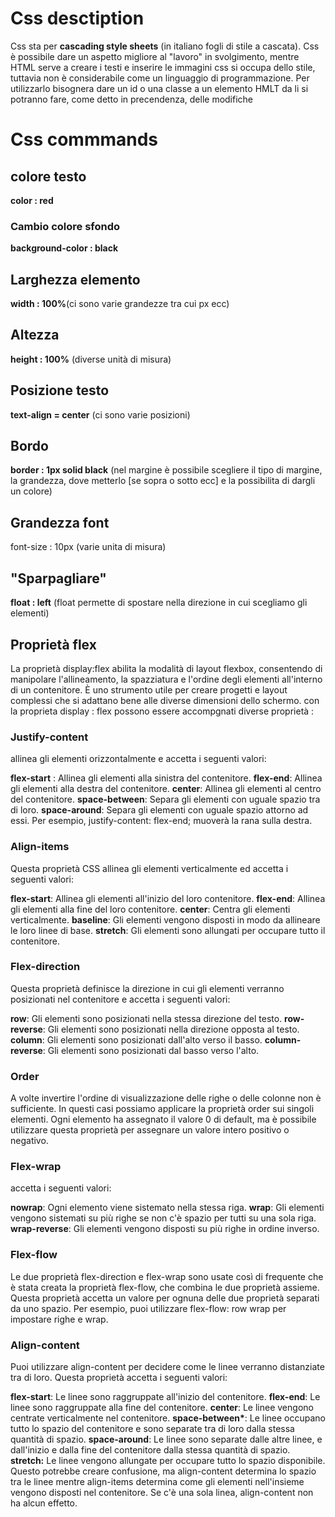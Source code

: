 # Css desctiption

Css sta per **cascading style sheets** (in italiano fogli di stile a cascata).
Css è possibile dare un aspetto migliore al "lavoro" in svolgimento, mentre HTML serve a creare i testi e inserire le immagini css si occupa dello stile, tuttavia non è considerabile come un linguaggio di programmazione. Per utilizzarlo bisognera dare un id o una classe a un elemento HMLT da li si potranno fare, come detto in precendenza, delle modifiche

# Css commmands

## colore testo

**color : red**

### Cambio colore sfondo

**background-color : black**

## Larghezza elemento

**width : 100%**(ci sono varie grandezze tra cui px ecc)

## Altezza

**height : 100%** (diverse unità di misura)

## Posizione testo

**text-align = center** (ci sono varie posizioni)

## Bordo

**border : 1px solid black** (nel margine è possibile scegliere il tipo di margine, la grandezza, dove metterlo [se sopra o sotto ecc] e la possibilita di dargli un colore)

## Grandezza font

font-size : 10px (varie unita di misura)

## "Sparpagliare"

**float : left** (float permette di spostare nella direzione in cui scegliamo gli elementi)

## Proprietà flex

La proprietà display:flex abilita la modalità di layout flexbox,
consentendo di manipolare l'allineamento, la spazziatura e l'ordine
degli elementi all'interno di un contenitore. È uno strumento utile
per creare progetti e layout complessi che si adattano bene alle
diverse dimensioni dello schermo. con la proprieta display : flex
possono essere accompgnati diverse proprietà :

### Justify-content

allinea gli elementi orizzontalmente e accetta i seguenti valori:

**flex-start** : Allinea gli elementi alla sinistra del contenitore.
**flex-end**: Allinea gli elementi alla destra del contenitore.
**center**: Allinea gli elementi al centro del contenitore.
**space-between**: Separa gli elementi con uguale spazio tra di loro.
**space-around**: Separa gli elementi con uguale spazio attorno ad essi.
Per esempio, justify-content: flex-end; muoverà la rana sulla destra.

### Align-items

Questa proprietà CSS allinea gli elementi verticalmente ed accetta i seguenti valori:

**flex-start**: Allinea gli elementi all'inizio del loro contenitore.
**flex-end**: Allinea gli elementi alla fine del loro contenitore.
**center**: Centra gli elementi verticalmente.
**baseline**: Gli elementi vengono disposti in modo da allineare le loro linee di base.
**stretch**: Gli elementi sono allungati per occupare tutto il contenitore.

### Flex-direction

Questa proprietà definisce la direzione in cui gli elementi verranno posizionati nel contenitore e accetta i seguenti valori:

**row**: Gli elementi sono posizionati nella stessa direzione del testo.
**row-reverse**: Gli elementi sono posizionati nella direzione opposta al testo.
**column**: Gli elementi sono posizionati dall'alto verso il basso.
**column-reverse**: Gli elementi sono posizionati dal basso verso l'alto.

### Order

A volte invertire l'ordine di visualizzazione delle righe o delle colonne non è sufficiente.
In questi casi possiamo applicare la proprietà order sui singoli elementi. Ogni elemento ha assegnato il valore 0 di default,
ma è possibile utilizzare questa proprietà per assegnare un valore intero positivo o negativo.

### Flex-wrap

accetta i seguenti valori:

**nowrap**: Ogni elemento viene sistemato nella stessa riga.
**wrap**: Gli elementi vengono sistemati su più righe se non c'è spazio per tutti su una sola riga.
**wrap-reverse**: Gli elementi vengono disposti su più righe in ordine inverso.

### Flex-flow

Le due proprietà flex-direction e flex-wrap sono usate così di frequente che è stata
creata la proprietà flex-flow, che combina le due proprietà assieme.
Questa proprietà accetta un valore per ognuna delle due proprietà separati da uno spazio.
Per esempio, puoi utilizzare flex-flow: row wrap per impostare righe e wrap.

### Align-content

Puoi utilizzare align-content per decidere come le linee verranno distanziate tra di loro. Questa proprietà accetta i seguenti valori:

**flex-start**: Le linee sono raggruppate all'inizio del contenitore.
**flex-end**: Le linee sono raggruppate alla fine del contenitore.
**center**: Le linee vengono centrate verticalmente nel contenitore.
**space-between\***: Le linee occupano tutto lo spazio del contenitore e sono separate tra di loro dalla stessa quantità di spazio.
**space-around**: Le linee sono separate dalle altre linee, e dall'inizio e dalla fine del contenitore dalla stessa quantità di spazio.
**stretch:** Le linee vengono allungate per occupare tutto lo spazio disponibile.
Questo potrebbe creare confusione, ma align-content determina lo spazio tra le linee mentre align-items determina
come gli elementi nell'insieme vengono disposti nel contenitore. Se c'è una sola linea, align-content non ha alcun effetto.
